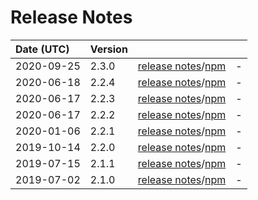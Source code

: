 # Release Notes

| Date (UTC) | Version |  |  |
| :-- | :-- | :--: | :-- |
2020-09-25 | 2.3.0 | [release notes](v2.3.0/README.md)/[npm](https://www.npmjs.com/package/@dagonmetric/ng-log-gtag/v/2.3.0) | - |
2020-06-18 | 2.2.4 | [release notes](v2.2.4/README.md)/[npm](https://www.npmjs.com/package/@dagonmetric/ng-log-gtag/v/2.2.4) | - |
2020-06-17 | 2.2.3 | [release notes](v2.2.3/README.md)/[npm](https://www.npmjs.com/package/@dagonmetric/ng-log-gtag/v/2.2.3) | - |
2020-06-17 | 2.2.2 | [release notes](v2.2.2/README.md)/[npm](https://www.npmjs.com/package/@dagonmetric/ng-log-gtag/v/2.2.2) | - |
2020-01-06 | 2.2.1 | [release notes](v2.2.1/README.md)/[npm](https://www.npmjs.com/package/@dagonmetric/ng-log-gtag/v/2.2.1) | - |
2019-10-14 | 2.2.0 | [release notes](v2.2.0/README.md)/[npm](https://www.npmjs.com/package/@dagonmetric/ng-log-gtag/v/2.2.0) | - |
2019-07-15 | 2.1.1 | [release notes](v2.1.1/README.md)/[npm](https://www.npmjs.com/package/@dagonmetric/ng-log-gtag/v/2.1.1) | - |
2019-07-02 | 2.1.0 | [release notes](v2.1.0/README.md)/[npm](https://www.npmjs.com/package/@dagonmetric/ng-log-gtag/v/2.1.0) | - |

